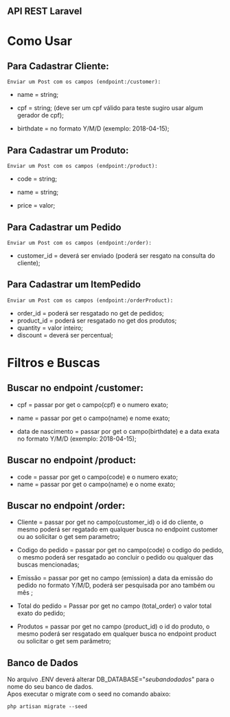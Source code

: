 ## API REST Laravel 



# Como Usar

## Para Cadastrar Cliente:

	Enviar um Post com os campos (endpoint:/customer):
 - name = string;
 - cpf = string; (deve ser um cpf válido para teste sugiro usar algum
   gerador de cpf);

 - birthdate = no formato Y/M/D (exemplo: 2018-04-15);

## Para Cadastrar um Produto:

	Enviar um Post com os campos (endpoint:/product):

 - code = string;

 - name = string;

 - price = valor;

## Para Cadastrar um Pedido

	Enviar um Post com os campos (endpoint:/order):

		

 - customer_id = deverá ser enviado (poderá ser resgato na consulta do
   cliente);

## Para Cadastrar um ItemPedido

	Enviar um Post com os campos (endpoint:/orderProduct):

 - order_id = poderá ser resgatado no get de pedidos;
 - product_id = poderá ser resgatado no get dos produtos;
 - quantity = valor inteiro;
 - discount = deverá ser percentual;

# Filtros e Buscas

## Buscar no endpoint /customer:

	 	

 - cpf = passar por get o campo(cpf) e o numero exato;
 - name = passar por get o campo(name) e nome exato;

	

 - data de nascimento = passar por get o campo(birthdate) e a data exata
   no formato  Y/M/D (exemplo: 2018-04-15);


## Buscar no endpoint /product:


 - code = passar por get o campo(code) e o numero exato;
 - name = passar por get o campo(name) e o nome exato;

## Buscar no endpoint /order:

 - Cliente = passar por get no campo(customer_id) o id do cliente, o mesmo
   poderá ser regatado em qualquer busca no endpoint 		   customer ou ao
   solicitar o get sem parametro;

	

 - Codigo do pedido = passar por get no campo(code) o codigo do pedido, o mesmo    poderá ser resgatado ao concluir o pedido ou 		   qualquer das
   buscas mencionadas;

	

 - Emissão = passar por get no campo (emission) a data da emissão
   do pedido no formato  Y/M/D, poderá ser pesquisada por ano também ou mês ;

 - Total do pedido = Passar por get no campo (total_order) o valor total
   exato do pedido;
 - Produtos = passar por get no campo (product_id) o id do produto, o mesmo   poderá ser resgatado em qualquer busca no 				  endpoint product ou
   solicitar o get sem parâmetro;

## Banco de Dados

No arquivo .ENV deverá alterar DB_DATABASE="*seubandodados*"  para o nome do seu banco de dados.  
Apos executar o migrate com o seed no comando abaixo:

    php artisan migrate --seed
